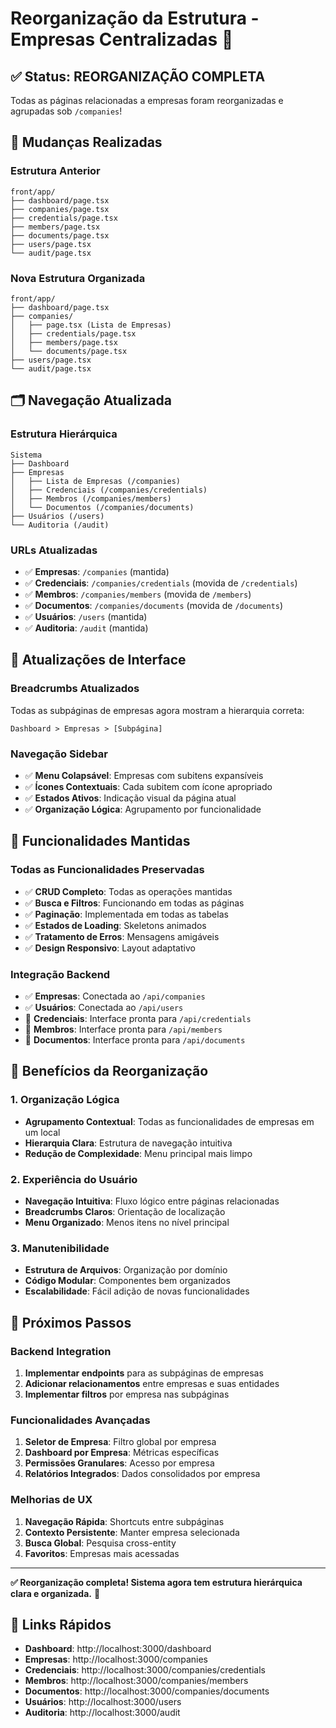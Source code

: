 # Reorganização da Estrutura - Empresas Centralizadas 🎉

## ✅ Status: REORGANIZAÇÃO COMPLETA

Todas as páginas relacionadas a empresas foram reorganizadas e agrupadas sob `/companies`!

## 🔄 Mudanças Realizadas

### **Estrutura Anterior**
```
front/app/
├── dashboard/page.tsx
├── companies/page.tsx
├── credentials/page.tsx
├── members/page.tsx
├── documents/page.tsx
├── users/page.tsx
└── audit/page.tsx
```

### **Nova Estrutura Organizada**
```
front/app/
├── dashboard/page.tsx
├── companies/
│   ├── page.tsx (Lista de Empresas)
│   ├── credentials/page.tsx
│   ├── members/page.tsx
│   └── documents/page.tsx
├── users/page.tsx
└── audit/page.tsx
```

## 🗂️ Navegação Atualizada

### **Estrutura Hierárquica**
```
Sistema
├── Dashboard
├── Empresas
│   ├── Lista de Empresas (/companies)
│   ├── Credenciais (/companies/credentials)
│   ├── Membros (/companies/members)
│   └── Documentos (/companies/documents)
├── Usuários (/users)
└── Auditoria (/audit)
```

### **URLs Atualizadas**
- ✅ **Empresas**: `/companies` (mantida)
- ✅ **Credenciais**: `/companies/credentials` (movida de `/credentials`)
- ✅ **Membros**: `/companies/members` (movida de `/members`)
- ✅ **Documentos**: `/companies/documents` (movida de `/documents`)
- ✅ **Usuários**: `/users` (mantida)
- ✅ **Auditoria**: `/audit` (mantida)

## 🎨 Atualizações de Interface

### **Breadcrumbs Atualizados**
Todas as subpáginas de empresas agora mostram a hierarquia correta:
```
Dashboard > Empresas > [Subpágina]
```

### **Navegação Sidebar**
- ✅ **Menu Colapsável**: Empresas com subitens expansíveis
- ✅ **Ícones Contextuais**: Cada subitem com ícone apropriado
- ✅ **Estados Ativos**: Indicação visual da página atual
- ✅ **Organização Lógica**: Agrupamento por funcionalidade

## 🔧 Funcionalidades Mantidas

### **Todas as Funcionalidades Preservadas**
- ✅ **CRUD Completo**: Todas as operações mantidas
- ✅ **Busca e Filtros**: Funcionando em todas as páginas
- ✅ **Paginação**: Implementada em todas as tabelas
- ✅ **Estados de Loading**: Skeletons animados
- ✅ **Tratamento de Erros**: Mensagens amigáveis
- ✅ **Design Responsivo**: Layout adaptativo

### **Integração Backend**
- ✅ **Empresas**: Conectada ao `/api/companies`
- ✅ **Usuários**: Conectada ao `/api/users`
- 🔄 **Credenciais**: Interface pronta para `/api/credentials`
- 🔄 **Membros**: Interface pronta para `/api/members`
- 🔄 **Documentos**: Interface pronta para `/api/documents`

## 📱 Benefícios da Reorganização

### **1. Organização Lógica**
- **Agrupamento Contextual**: Todas as funcionalidades de empresas em um local
- **Hierarquia Clara**: Estrutura de navegação intuitiva
- **Redução de Complexidade**: Menu principal mais limpo

### **2. Experiência do Usuário**
- **Navegação Intuitiva**: Fluxo lógico entre páginas relacionadas
- **Breadcrumbs Claros**: Orientação de localização
- **Menu Organizado**: Menos itens no nível principal

### **3. Manutenibilidade**
- **Estrutura de Arquivos**: Organização por domínio
- **Código Modular**: Componentes bem organizados
- **Escalabilidade**: Fácil adição de novas funcionalidades

## 🎯 Próximos Passos

### **Backend Integration**
1. **Implementar endpoints** para as subpáginas de empresas
2. **Adicionar relacionamentos** entre empresas e suas entidades
3. **Implementar filtros** por empresa nas subpáginas

### **Funcionalidades Avançadas**
1. **Seletor de Empresa**: Filtro global por empresa
2. **Dashboard por Empresa**: Métricas específicas
3. **Permissões Granulares**: Acesso por empresa
4. **Relatórios Integrados**: Dados consolidados por empresa

### **Melhorias de UX**
1. **Navegação Rápida**: Shortcuts entre subpáginas
2. **Contexto Persistente**: Manter empresa selecionada
3. **Busca Global**: Pesquisa cross-entity
4. **Favoritos**: Empresas mais acessadas

---

**✅ Reorganização completa! Sistema agora tem estrutura hierárquica clara e organizada.** 🎉

## 🔗 Links Rápidos

- **Dashboard**: http://localhost:3000/dashboard
- **Empresas**: http://localhost:3000/companies
- **Credenciais**: http://localhost:3000/companies/credentials
- **Membros**: http://localhost:3000/companies/members
- **Documentos**: http://localhost:3000/companies/documents
- **Usuários**: http://localhost:3000/users
- **Auditoria**: http://localhost:3000/audit
